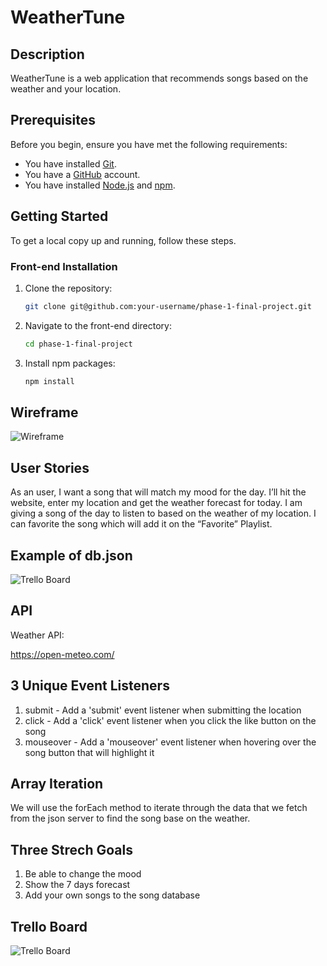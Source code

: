 # WeatherTune

<!-- Headings -->

## Description

WeatherTune is a web application that recommends songs based on the weather and your location.

## Prerequisites

Before you begin, ensure you have met the following requirements:

- You have installed [Git](https://git-scm.com/).
- You have a [GitHub](https://github.com/) account.
- You have installed [Node.js](https://nodejs.org/) and [npm](https://www.npmjs.com/get-npm).

## Getting Started

To get a local copy up and running, follow these steps.

### Front-end Installation

1. Clone the repository:

   ```bash
   git clone git@github.com:your-username/phase-1-final-project.git
   ```

2. Navigate to the front-end directory:

   ```bash
   cd phase-1-final-project
   ```

3. Install npm packages:

   ```bash
   npm install
   ```

## Wireframe

![Wireframe](//planning/Wireframe.png)

## User Stories

As an user, I want a song that will match my mood for the day. I’ll hit the website, enter my location and get the weather forecast for today. I am giving a song of the day to listen to based on the weather of my location. I can favorite the song which will add it on the “Favorite” Playlist.

## Example of db.json

![Trello Board](//planning/db-son.png)

## API

Weather API:

https://open-meteo.com/

## 3 Unique Event Listeners

1. submit - Add a 'submit' event listener when submitting the location
2. click - Add a 'click' event listener when you click the like button on the song
3. mouseover - Add a 'mouseover' event listener when hovering over the song button that will highlight it

## Array Iteration

We will use the forEach method to iterate through the data that we fetch from the json server to find the song base on the weather.

## Three Strech Goals

1. Be able to change the mood
2. Show the 7 days forecast
3. Add your own songs to the song database

## Trello Board

![Trello Board](//planning/Trello.png)
